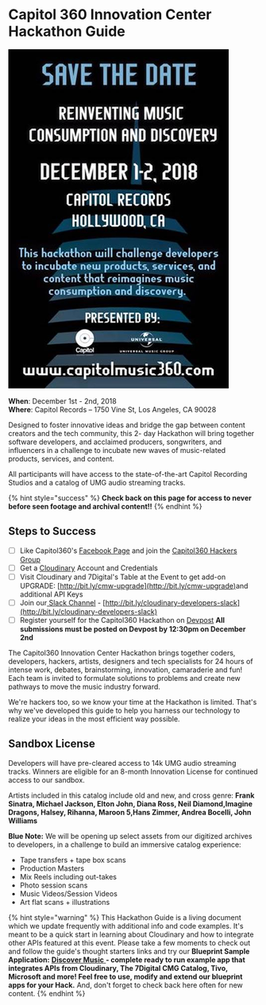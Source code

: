 # Capitol 360 Innovation Center Hackathon Guide

![](.gitbook/assets/capitol360-dec.jpg)

**When**: December 1st - 2nd, 2018   
**Where**: Capitol Records – 1750 Vine St, Los Angeles, CA 90028

Designed to foster innovative ideas and bridge the gap between content creators and the tech community, this 2- day Hackathon will bring together software developers, and acclaimed producers, songwriters, and influencers in a challenge to incubate new waves of music-related products, services, and content.

All participants will have access to the state-of-the-art Capitol Recording Studios and a catalog of UMG audio streaming tracks.

{% hint style="success" %}
**Check back on this page for access to never before seen footage and archival content!!**
{% endhint %}

## Steps to Success

* [ ] Like Capitol360's [Facebook Page](https://www.facebook.com/CapitolMusic360/) and join the [Capitol360 Hackers Group](https://www.facebook.com/groups/527780350991187/)
* [ ] Get a [Cloudinary](https://cloudinary.com/signup?utm_source=CMW&utm_medium=Gitbook&utm_campaign=Evangelism&utm_term=Hackathon-Guide&utm_content=Signup_CMW) Account and Credentials
* [ ] Visit Cloudinary and 7Digital's Table at the Event to get add-on UPGRADE: [http://bit.ly/cmw-upgrade](http://bit.ly/cmw-upgrade)​ and additional API Keys
* [ ] Join our[ Slack Channel](https://join.slack.com/t/cloudinarydevelopers/shared_invite/enQtMzcyODQ3NTMxMzAxLWIwNzlmZTQxMjNhYmZhOGNmNWY3NjExMGU1M2RmODAzOWIzMTY4YjhkOWQ2YzE0ZGIwNWM2NDk1ZTE5ZTdhOWU) - [http://bit.ly/cloudinary-developers-slack](http://bit.ly/cloudinary-developers-slack)
* [ ] Register yourself for the Capitol360 Hackathon on [Devpost](https://capitol360-hackathon-6634.devpost.com/) **All submissions must be posted on Devpost by 12:30pm on December 2nd**

The Capitol360 Innovation Center Hackathon brings together coders, developers, hackers, artists, designers and tech specialists for 24 hours of intense work, debates, brainstorming, innovation, camaraderie and fun! Each team is invited to formulate solutions to problems and create new pathways to move the music industry forward.

We're hackers too, so we know your time at the Hackathon is limited. That's why we've developed this guide to help you harness our technology to realize your ideas in the most efficient way possible.

## Sandbox License

Developers will have pre-cleared access to 14k UMG audio streaming tracks. Winners are eligible for an 8-month Innovation License for continued access to our sandbox. 

Artists included in this catalog include old and new, and cross genre: **Frank Sinatra, Michael Jackson, Elton John, Diana Ross, Neil Diamond,Imagine Dragons, Halsey, Rihanna, Maroon 5,Hans Zimmer, Andrea Bocelli, John Williams**

**Blue Note:** We will be opening up select assets from our digitized archives to developers, in a challenge to build an immersive catalog experience: 

* Tape transfers + tape box scans
* Production Masters
* Mix Reels including out-takes
* Photo session scans
* Music Videos/Session Videos
* Art flat scans + illustrations

{% hint style="warning" %}
This Hackathon Guide is a living document which we update frequently with additional info and code examples. It's meant to be a quick start in learning about Cloudinary and how to integrate other APIs featured at this event. Please take a few moments to check out and follow the guide's thought starters links and try our **Blueprint Sample Application:** [**Discover Music** ](https://cloudinary.gitbook.io/cil-hackathon-guide/blueprints/discover-music) **- complete ready to run example app that integrates APIs from Cloudinary, The 7Digital CMG Catalog, Tivo, Microsoft and more!  Feel free to use, modify and extend our blueprint apps for your Hack.**  And, don't forget to check back here often for new content.
{% endhint %}


